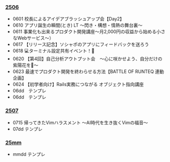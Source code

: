 ### [2506](2506.md)
- 0601 校長によるアイデアブラッシュアップ会【Day2】
- 0610 アプリ誕生の瞬間(とき) LT 〜閃き・構想・情熱の舞台裏〜
- 0611 事業化も出来るプロダクト開発講座〜月2,000円の収益から始める小さなWebサービス〜）
- 0617 【リリース記念】ソシャポのアプリにフィードバックを送ろう
- 0618 💻ターミナル設定共有イベント！🍻
- 0620 【第4回】自己分析アウトプット会　～心に咲かせよう、自分だけの紫陽花を🌸～
- 0623 最速でプロダクト開発を終わらせる方法【BATTLE OF RUNTEQ 連動企画】
- 0624 【初学者向け】Rails実務につながる オブジェクト指向講座
- 06dd　テンプレ
- 06dd　テンプレ

### [2507](2507.md)
- 0715 帰ってきたVimハラスメント 〜AI時代を生き抜くVimの福音〜
- 07dd テンプレ

### [25mm](25mm.md)
- mmdd テンプレ
